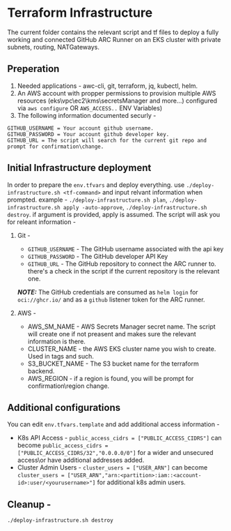 # Terraform Infrastructure  
  
The current folder contains the relevant script and tf files to deploy a fully working and connected GitHub ARC Runner on an EKS cluster with private subnets, routing,  NATGateways.

## Preperation  

1. Needed applications - awc-cli, git, terraform, jq, kubectl, helm.
2. An AWS account with propper permissions to provision multiple AWS resources (eks\vpc\ec2\kms\secretsManager and more...) configured via `aws configure` OR `AWS_ACCESS..` ENV Variables)
3. The following information documented securly - 
```
GITHUB_USERNAME = Your account github username.
GITHUB_PASSWORD = Your account github developer key.
GITHUB_URL = The script will search for the current git repo and prompt for confirmation\change. 
```  

## Initial Infrastructure deployment

In order to prepare the `env.tfvars` and deploy everything. use `./deploy-infrastructure.sh <tf-command>` and input relvant information when prompted. example - `./deploy-infrastructure.sh plan`, `./deploy-infrastructure.sh apply -auto-approve`,  `./deploy-infrastructure.sh destroy`. if argument is provided, apply is assumed. 
The script will ask you for releant information - 
1. Git - 
    * `GITHUB_USERNAME` - The GitHub username associated with the api key
    * `GITHUB_PASSWORD` - The GitHub developer API Key
    * `GITHUB_URL` - The GitHub repository to connect the ARC runner to. there's a check in the script if the current repository is the relevant one.  

    **_NOTE:_** The GitHub credentials are consumed as `helm login` for `oci://ghcr.io/` and as a `github` listener token for the ARC runner. 
2. AWS -
    * AWS_SM_NAME - AWS Secrets Manager secret name. The script will create one if not preasent and makes sure the relevant information is there.
    * CLUSTER_NAME - the AWS EKS cluster name you wish to create. Used in tags and such.
    * S3_BUCKET_NAME - The S3 bucket name for the terraform backend. 
    * AWS_REGION - if a region is found, you will be prompt for confirmation\region change.


## Additional configurations  
You can edit `env.tfvars.template` and add additional access information -   
* K8s API Access - `public_access_cidrs = ["PUBLIC_ACCESS_CIDRS"]` can become `public_access_cidrs = ["PUBLIC_ACCESS_CIDRS/32","0.0.0.0/0"]` for a wider and unsecured access\or have additional addresses added. 
* Cluster Admin Users - `cluster_users = ["USER_ARN"]` can become `cluster_users = ["USER_ARN","arn:<partition>:iam::<account-id>:user/<yourusername>"]` for additional k8s admin users. 


## Cleanup -


```
./deploy-infrastructure.sh destroy
```

